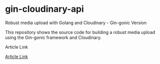 # gin-cloudinary-api

Robust media upload with Golang and Cloudinary - Gin-gonic Version

This repository shows the source code for building a robust media upload using the Gin-gonic framework and Cloudinary.

Article Link

[Article Link]()
